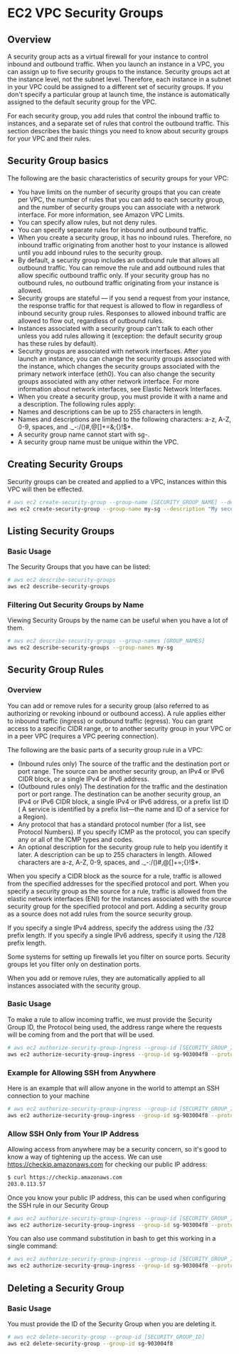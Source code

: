 # EC2 VPC Security Groups
## Overview
A security group acts as a virtual firewall for your instance to control inbound and outbound traffic.
When you launch an instance in a VPC, you can assign up to five security groups to the instance.
Security groups act at the instance level, not the subnet level.
Therefore, each instance in a subnet in your VPC could be assigned to a different set of security groups.
If you don't specify a particular group at launch time, the instance is automatically assigned to the default security group for the VPC.

For each security group, you add rules that control the inbound traffic to instances, and a separate set of rules that control the outbound traffic.
This section describes the basic things you need to know about security groups for your VPC and their rules.

## Security Group basics
The following are the basic characteristics of security groups for your VPC:
- You have limits on the number of security groups that you can create per VPC, the number of rules that you can add to each security group, and the number of security groups you can associate with a network interface. For more information, see Amazon VPC Limits.
- You can specify allow rules, but not deny rules.
- You can specify separate rules for inbound and outbound traffic.
- When you create a security group, it has no inbound rules. Therefore, no inbound traffic originating from another host to your instance is allowed until you add inbound rules to the security group.
- By default, a security group includes an outbound rule that allows all outbound traffic. You can remove the rule and add outbound rules that allow specific outbound traffic only. If your security group has no outbound rules, no outbound traffic originating from your instance is allowed.
- Security groups are stateful — if you send a request from your instance, the response traffic for that request is allowed to flow in regardless of inbound security group rules. Responses to allowed inbound traffic are allowed to flow out, regardless of outbound rules.
- Instances associated with a security group can't talk to each other unless you add rules allowing it (exception: the default security group has these rules by default).
- Security groups are associated with network interfaces. After you launch an instance, you can change the security groups associated with the instance, which changes the security groups associated with the primary network interface (eth0). You can also change the security groups associated with any other network interface. For more information about network interfaces, see Elastic Network Interfaces.
- When you create a security group, you must provide it with a name and a description. The following rules apply:
- Names and descriptions can be up to 255 characters in length.
- Names and descriptions are limited to the following characters: a-z, A-Z, 0-9, spaces, and ._-:/()#,@[]+=&;{}!$*.
- A security group name cannot start with sg-.
- A security group name must be unique within the VPC.

## Creating Security Groups
Security groups can be created and applied to a VPC, instances within this VPC will then be effected.
```bash
# aws ec2 create-security-group --group-name [SECURITY_GROUP_NAME] --description [DESCRIPTION] --vpc-id [VPC_ID]
aws ec2 create-security-group --group-name my-sg --description "My security group" --vpc-id vpc-1a2b3c4d
```

## Listing Security Groups
### Basic Usage
The Security Groups that you have can be listed:
```bash
# aws ec2 describe-security-groups
aws ec2 describe-security-groups
```

### Filtering Out Security Groups by Name
Viewing Security Groups by the name can be useful when you have a lot of them.
```bash
# aws ec2 describe-security-groups --group-names [GROUP_NAMES]
aws ec2 describe-security-groups --group-names my-sg
```

## Security Group Rules
### Overview
You can add or remove rules for a security group (also referred to as authorizing or revoking inbound or outbound access). A rule applies either to inbound traffic (ingress) or outbound traffic (egress). You can grant access to a specific CIDR range, or to another security group in your VPC or in a peer VPC (requires a VPC peering connection).

The following are the basic parts of a security group rule in a VPC:
- (Inbound rules only) The source of the traffic and the destination port or port range. The source can be another security group, an IPv4 or IPv6 CIDR block, or a single IPv4 or IPv6 address.
- (Outbound rules only) The destination for the traffic and the destination port or port range. The destination can be another security group, an IPv4 or IPv6 CIDR block, a single IPv4 or IPv6 address, or a prefix list ID ( A service is identified by a prefix list—the name and ID of a service for a Region).
- Any protocol that has a standard protocol number (for a list, see Protocol Numbers). If you specify ICMP as the protocol, you can specify any or all of the ICMP types and codes.
- An optional description for the security group rule to help you identify it later. A description can be up to 255 characters in length. Allowed characters are a-z, A-Z, 0-9, spaces, and ._-:/()#,@[]+=;{}!$*.

When you specify a CIDR block as the source for a rule, traffic is allowed from the specified addresses for the specified protocol and port. When you specify a security group as the source for a rule, traffic is allowed from the elastic network interfaces (ENI) for the instances associated with the source security group for the specified protocol and port. Adding a security group as a source does not add rules from the source security group.

If you specify a single IPv4 address, specify the address using the /32 prefix length. If you specify a single IPv6 address, specify it using the /128 prefix length.

Some systems for setting up firewalls let you filter on source ports. Security groups let you filter only on destination ports.

When you add or remove rules, they are automatically applied to all instances associated with the security group.

### Basic Usage
To make a rule to allow incoming traffic, we must provide the Security Group ID, the Protocol being used, the address range where the requests will be coming from and the port that will be used.
```bash
# aws ec2 authorize-security-group-ingress --group-id [SECURITY_GROUP_ID] --protocol [PROTOCOL] --port [PORT] --cidr [ADDRESS_RANGE]
aws ec2 authorize-security-group-ingress --group-id sg-903004f8 --protocol tcp --port 443 --cidr 0.0.0.0/0
```
### Example for Allowing SSH from Anywhere
Here is an example that will allow anyone in the world to attempt an SSH connection to your machine
```bash
# aws ec2 authorize-security-group-ingress --group-id [SECURITY_GROUP_ID] --protocol [PROTOCOL] --port [PORT] --cidr [ADDRESS_RANGE]
aws ec2 authorize-security-group-ingress --group-id sg-903004f8 --protocol tcp --port 22 --cidr 0.0.0.0/0
```

### Allow SSH Only from Your IP Address
Allowing access from anywhere may be a security concern, so it's good to know a way of tightening up the access.
We can use https://checkip.amazonaws.com for checking our public IP address:
```bash
$ curl https://checkip.amazonaws.com
203.0.113.57
```
Once you know your public IP address, this can be used when configuring the SSH rule in our Security Group
```bash
# aws ec2 authorize-security-group-ingress --group-id [SECURITY_GROUP_ID] --protocol [PROTOCOL] --port [PORT] --cidr [ADDRESS_RANGE]
aws ec2 authorize-security-group-ingress --group-id sg-903004f8 --protocol tcp --port 22 --cidr 203.0.113.57/32
```
You can also use command substitution in bash to get this working in a single command:
```bash
# aws ec2 authorize-security-group-ingress --group-id [SECURITY_GROUP_ID] --protocol [PROTOCOL] --port [PORT] --cidr [ADDRESS_RANGE]
aws ec2 authorize-security-group-ingress --group-id sg-903004f8 --protocol tcp --port 22 --cidr $(curl https://checkip.amazonaws.com)/32
```

## Deleting a Security Group
### Basic Usage
You must provide the ID of the Security Group when you are deleting it.
```bash
# aws ec2 delete-security-group --group-id [SECURITY_GROUP_ID]
aws ec2 delete-security-group --group-id sg-903004f8
```
